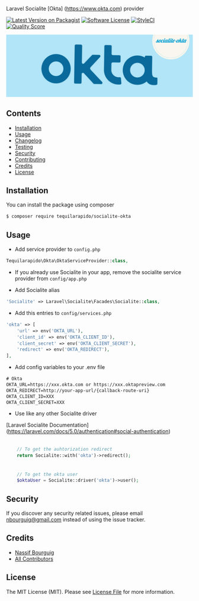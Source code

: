 Laravel Socialite [Okta] (https://www.okta.com) provider 

[![Latest Version on Packagist](https://img.shields.io/packagist/v/tequilarapido/socialite-okta.svg?style=flat-square)](https://packagist.org/packages/tequilarapido/socialite-okta)
[![Software License](https://img.shields.io/badge/license-MIT-brightgreen.svg?style=flat-square)](LICENSE.md)
[![StyleCI](https://styleci.io/repos/76052550/shield)](https://styleci.io/repos/76052550)
[![Quality Score](https://img.shields.io/scrutinizer/g/tequilarapido/socialite-okta.svg?style=flat-square)](https://scrutinizer-ci.com/g/tequilarapido/socialite-okta)

<p align="center">
    <img src="docs/illustration.jpg" />
</p>


## Contents

- [Installation](#installation)
- [Usage](#usage)
- [Changelog](#changelog)
- [Testing](#testing)
- [Security](#security)
- [Contributing](#contributing)
- [Credits](#credits)
- [License](#license)


## Installation

You can install the package using composer

``` bash
$ composer require tequilarapido/socialite-okta
```

## Usage

* Add service provider to `config.php`
``` php
Tequilarapido\Okta\OktaServiceProvider::class,
```

* If you already use Socialite in your app, remove the socialite service provider from `config/app.php`

* Add Socialite alias 
``` php
'Socialite' => Laravel\Socialite\Facades\Socialite::class,
```

* Add this entries to `config/services.php`

``` php
'okta' => [
    'url' => env('OKTA_URL'),
    'client_id' => env('OKTA_CLIENT_ID'),
    'client_secret' => env('OKTA_CLIENT_SECRET'),
    'redirect' => env('OKTA_REDIRECT'),
],
``` 
   
* Add config variables to your .env file 
```
# Okta
OKTA_URL=https://xxx.okta.com or https://xxx.oktapreview.com  
OKTA_REDIRECT=http://your-app-url/{callback-route-uri}
OKTA_CLIENT_ID=XXX
OKTA_CLIENT_SECRET=XXX
```   

* Use like any other Socialite driver 

[Laravel Socialite Documentation] (https://laravel.com/docs/5.0/authentication#social-authentication)

   
``` php

    // To get the auhtorization redirect
    return Socialite::with('okta')->redirect();
   
   
    // To get the okta user
    $oktaUser = Socialite::driver('okta')->user();
```   
   
## Security

If you discover any security related issues, please email nbourguig@gmail.com instead of using the issue tracker.

## Credits

- [Nassif Bourguig](https://github.com/nbourguig)
- [All Contributors](../../contributors)

## License

The MIT License (MIT). Please see [License File](LICENSE.md) for more information.






